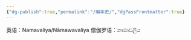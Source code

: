 ```yaml
---
{"dg-publish":true,"permalink":"/编年史/","dgPassFrontmatter":true}
---
```


英语：Namavaliya/Nāmawavaliya
僧伽罗语：නාමාවලිය